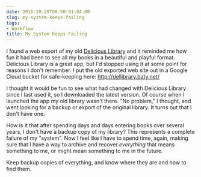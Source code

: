 ```yaml
---
date: 2016-10-29T08:50:01-04:00
slug: my-system-keeps-failing
tags:
- Workflow
title: My System Keeps Failing
---
```


I found a web export of my
old [Delicious Library](https://www.delicious-monster.com) and it reminded me
how fun it had been to see all my books in a beautiful and playful format.
Delicious Library is a great app, but I'd stopped using it at some point for
reasons I don't remember. I put the old exported web site out in a Google Cloud
bucket for safe-keeping here: http://dellibrary.baty.net/

I thought it would be fun to see what had changed with Delicious Library since I
last used it, so I downloaded the latest version. Of course when I launched the
app my old library wasn't there. "No problem," I thought, and went looking for a
backup or export of the original library. It turns out that I don't have one.

How is it that after spending days and days entering books over several years, I
don't have a backup copy of my library? This represents a complete failure of my
"system". Now I feel like I have to spend time, again, making sure that I have a
way to archive and recover _everything_ that means something to me, or might
mean something to me in the future. 

Keep backup copies of everything, and know where they are and how to find them.

